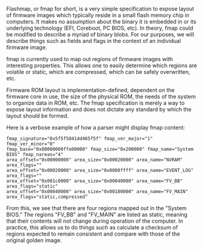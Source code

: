 Flashmap, or fmap for short, is a very simple specification to expose layout of firmware images which typically reside in a small flash memory chip in computers. It makes no assumption about the binary it is embedded in or its underlying technology (EFI, Coreboot, PC BIOS, etc). In theory, fmap could be modified to describe a myriad of binary blobs. For our purposes, we will describe things such as fields and flags in the context of an individual firmware image.

fmap is currently used to map out regions of firmware images with interesting properties. This allows one to easily determine which regions are volatile or static, which are compressed, which can be safely overwritten, etc.

Firmware ROM layout is implementation-defined, dependent on the firmware core in use, the size of the physical ROM, the needs of the system to organize data in ROM, etc. The fmap specification is merely a way to expose layout information and does not dictate any standard by which the layout should be formed.

Here is a verbose example of how a parser might display fmap content:
```
fmap_signature="0x5f5f50414d465f5f" fmap_ver_major="1" fmap_ver_minor="0"
fmap_base="0x00000000ffe00000" fmap_size="0x200000" fmap_name="System BIOS" fmap_nareas="4"
area_offset="0x00000000" area_size="0x00020000" area_name="NVRAM" area_flags=""
area_offset="0x00020000" area_size="0x0000ffff" area_name="EVENT_LOG" area_flags=""
area_offset="0x001c0000" area_size="0x00040000" area_name="FV_BB" area_flags="static"
area_offset="0x00040000" area_size="0x00180000" area_name="FV_MAIN" area_flags="static,compressed"
```
From this, we see that there are four regions mapped out in the "System BIOS." The regions "FV\_BB" and "FV\_MAIN" are listed as static, meaning that their contents will not change during operation of the computer. In practice, this allows us to do things such as calculate a checksum of regions expected to remain consistent and compare with those of the original golden image.